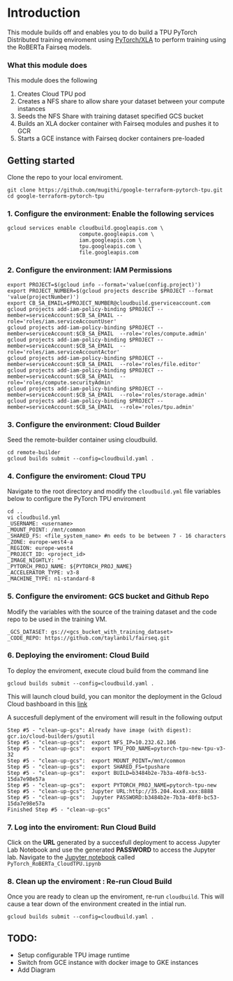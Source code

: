 # Introduction 

This module builds off [](https://github.com/pytorch/xla) and enables you to do build a  TPU PyTorch Distributed training enviroment using [PyTorch/XLA](https://github.com/pytorch/xla) to perform training using the RoBERTa Fairseq models. 

### What this module does
This module does the following 

1. Creates Cloud TPU pod
2. Creates a NFS share to allow share your dataset between your compute instances 
3. Seeds the NFS Share with training dataset specified GCS bucket
4. Builds an XLA docker container with Fairseq modules and pushes it to GCR
5. Starts a GCE instance with Fairseq docker containers pre-loaded

## Getting started

Clone the repo to your local enviroment. 
```
git clone https://github.com/mugithi/google-terraform-pytorch-tpu.git
cd google-terraform-pytorch-tpu
```

### 1. Configure the environment: Enable the following services
```
gcloud services enable cloudbuild.googleapis.com \
                       compute.googleapis.com \
                       iam.googleapis.com \
                       tpu.googleapis.com \
                       file.googleapis.com 
```
### 2. Configure the environment: IAM Permissions 
```
export PROJECT=$(gcloud info --format='value(config.project)')
export PROJECT_NUMBER=$(gcloud projects describe $PROJECT --format 'value(projectNumber)')
export CB_SA_EMAIL=$PROJECT_NUMBER@cloudbuild.gserviceaccount.com
gcloud projects add-iam-policy-binding $PROJECT --member=serviceAccount:$CB_SA_EMAIL --role='roles/iam.serviceAccountUser' 
gcloud projects add-iam-policy-binding $PROJECT --member=serviceAccount:$CB_SA_EMAIL  --role='roles/compute.admin' 
gcloud projects add-iam-policy-binding $PROJECT --member=serviceAccount:$CB_SA_EMAIL  --role='roles/iam.serviceAccountActor' 
gcloud projects add-iam-policy-binding $PROJECT --member=serviceAccount:$CB_SA_EMAIL  --role='roles/file.editor'  
gcloud projects add-iam-policy-binding $PROJECT --member=serviceAccount:$CB_SA_EMAIL  --role='roles/compute.securityAdmin'
gcloud projects add-iam-policy-binding $PROJECT --member=serviceAccount:$CB_SA_EMAIL  --role='roles/storage.admin'
gcloud projects add-iam-policy-binding $PROJECT --member=serviceAccount:$CB_SA_EMAIL  --role='roles/tpu.admin'
```

### 3.  Configure the environment: Cloud Builder 

Seed the remote-builder container using cloudbuild. 

```
cd remote-builder
gcloud builds submit --config=cloudbuild.yaml .
```
### 4. Configure the enviroment: Cloud TPU  

Navigate to the root directory and modify the `cloudbuild.yml` file  variables below to configure the PyTorch TPU enviroment  
```
cd .. 
vi cloudbuild.yml
_USERNAME: <username>
_MOUNT_POINT: /mnt/common
_SHARED_FS: <file_system_name> #n eeds to be between 7 - 16 characters
_ZONE: europe-west4-a
_REGION: europe-west4
_PROJECT_ID: <project_id>
_IMAGE_NIGHTLY: ""
_PYTORCH_PROJ_NAME: ${PYTORCH_PROJ_NAME}
_ACCELERATOR_TYPE: v3-8
_MACHINE_TYPE: n1-standard-8
```

### 5. Configure the enviroment: GCS bucket and Github Repo

Modify the variables with the source of the training dataset and the code repo to be used in the training VM.

```
_GCS_DATASET: gs://<gcs_bucket_with_training_dataset>
_CODE_REPO: https://github.com/taylanbil/fairseq.git
```

### 6. Deploying the enviroment: Cloud Build 
To deploy the enviroment, execute cloud build from the command line 

```
gcloud builds submit --config=cloudbuild.yaml .
```

This will launch cloud build, you can monitor the deployment in the Gcloud Cloud bashboard in this [link](https://console.cloud.google.com/cloud-build/builds?) 

A succesfull deplyment of the enviroment will result in the following output

```
Step #5 - "clean-up-gcs": Already have image (with digest): gcr.io/cloud-builders/gsutil
Step #5 - "clean-up-gcs":  export NFS_IP=10.232.62.106 
Step #5 - "clean-up-gcs":  export TPU_POD_NAME=pytorch-tpu-new-tpu-v3-32 
Step #5 - "clean-up-gcs":  export MOUNT_POINT=/mnt/common 
Step #5 - "clean-up-gcs":  export SHARED_FS=tpushare 
Step #5 - "clean-up-gcs":  export BUILD=b3484b2e-7b3a-40f8-bc53-15da7e98e57a 
Step #5 - "clean-up-gcs":  export PYTORCH_PROJ_NAME=pytorch-tpu-new 
Step #5 - "clean-up-gcs":  Jupyter URL:http://35.204.4xx8.xxx:8888
Step #5 - "clean-up-gcs":  Jupyter PASSWORD:b3484b2e-7b3a-40f8-bc53-15da7e98e57a 
Finished Step #5 - "clean-up-gcs"
```

### 7. Log into the enviroment: Run Cloud Build

Click on the **URL** generated by a succesfull deployment to access Jupyter Lab Notebook and use the generated **PASSWORD** to access the Jupyter lab. Navigate to the [Jupyter notebook](https://github.com/mugithi/google-terraform-pytorch-tpu/blob/master/scripts/PyTorch_RoBERTa_CloudTPU.ipynb) called `PyTorch_RoBERTa_CloudTPU.ipynb`


### 8. Clean up the enviroment : Re-run Cloud Build

Once you are ready to clean up the enviroment, re-run `cloudbuild`. This will cause a tear down of the environment created in the intial run. 
 
```
gcloud builds submit --config=cloudbuild.yaml .
```

## TODO:

- Setup configurable TPU image runtime
- Switch from GCE instance with docker image to  GKE instances
- Add Diagram


 
